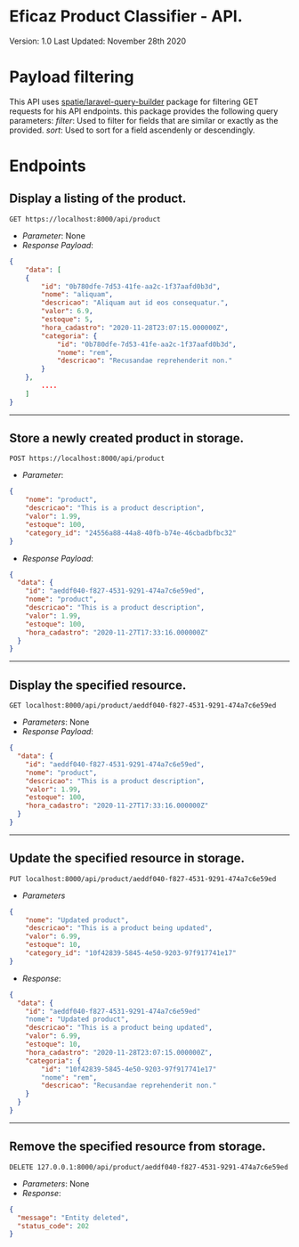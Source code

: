 # Eficaz Product Classifier - API.  
Version: 1.0
Last Updated: November 28th 2020

# Payload filtering
This API uses [spatie/laravel-query-builder](https://github.com/spatie/laravel-query-builder) package for filtering GET requests
for his API endpoints. this package provides the following query parameters:
*filter*: Used to filter for fields that are similar or exactly as the provided.
*sort*: Used to sort for a field ascendenly or descendingly. 

# Endpoints

## Display a listing of the product.

    GET https://localhost:8000/api/product

- *Parameter*: None
- *Response Payload*: 
```json
{
    "data": [
    {
        "id": "0b780dfe-7d53-41fe-aa2c-1f37aafd0b3d",
        "nome": "aliquam",
        "descricao": "Aliquam aut id eos consequatur.",
        "valor": 6.9,
        "estoque": 5,
        "hora_cadastro": "2020-11-28T23:07:15.000000Z",
        "categoria": {
            "id": "0b780dfe-7d53-41fe-aa2c-1f37aafd0b3d",
            "nome": "rem",
            "descricao": "Recusandae reprehenderit non."
        }
    },
        ....
    ]
}
```

---

## Store a newly created product in storage.

    POST https://localhost:8000/api/product

- *Parameter*: 
```json 
{
    "nome": "product",
    "descricao": "This is a product description",
    "valor": 1.99,
    "estoque": 100,
    "category_id": "24556a88-44a8-40fb-b74e-46cbadbfbc32"
}
```
- *Response Payload*: 
```json
{
  "data": {
    "id": "aeddf040-f827-4531-9291-474a7c6e59ed",
    "nome": "product",
    "descricao": "This is a product description",
    "valor": 1.99,
    "estoque": 100,
    "hora_cadastro": "2020-11-27T17:33:16.000000Z"
  }
}
```

---

## Display the specified resource.
    GET localhost:8000/api/product/aeddf040-f827-4531-9291-474a7c6e59ed

- *Parameters*: None
- *Response Payload*:
```json
{
  "data": {
    "id": "aeddf040-f827-4531-9291-474a7c6e59ed",
    "nome": "product",
    "descricao": "This is a product description",
    "valor": 1.99,
    "estoque": 100,
    "hora_cadastro": "2020-11-27T17:33:16.000000Z"
  }
}
```

---

## Update the specified resource in storage.
    PUT localhost:8000/api/product/aeddf040-f827-4531-9291-474a7c6e59ed

- *Parameters* 
```json
{
    "nome": "Updated product",
    "descricao": "This is a product being updated",
    "valor": 6.99,
    "estoque": 10,
    "category_id": "10f42839-5845-4e50-9203-97f917741e17"
}
```
- *Response*:
```json
{
  "data": {
    "id": "aeddf040-f827-4531-9291-474a7c6e59ed"
    "nome": "Updated product",
    "descricao": "This is a product being updated",
    "valor": 6.99,
    "estoque": 10,
    "hora_cadastro": "2020-11-28T23:07:15.000000Z",
    "categoria": {
        "id": "10f42839-5845-4e50-9203-97f917741e17"
        "nome": "rem",
        "descricao": "Recusandae reprehenderit non."
    }
  }
}
```

---

## Remove the specified resource from storage.
    DELETE 127.0.0.1:8000/api/product/aeddf040-f827-4531-9291-474a7c6e59ed

- *Parameters*: None
- *Response*: 
```json
{
  "message": "Entity deleted",
  "status_code": 202
}
```
